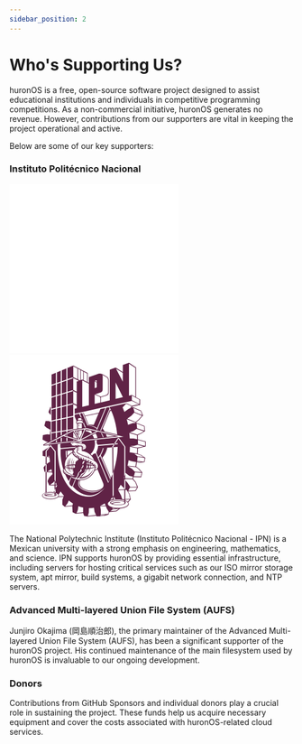 ```yaml
---
sidebar_position: 2
---
```


# Who's Supporting Us?

huronOS is a free, open-source software project designed to assist educational institutions and individuals in competitive programming competitions. As a non-commercial initiative, huronOS generates no revenue. However, contributions from our supporters are vital in keeping the project operational and active.

Below are some of our key supporters:

### Instituto Politécnico Nacional
![](../assets/themed/dark/ipn.svg#gh-dark-mode-only)
![](../assets/themed/light/ipn.svg#gh-light-mode-only)

The National Polytechnic Institute (Instituto Politécnico Nacional - IPN) is a Mexican university with a strong emphasis on engineering, mathematics, and science. IPN supports huronOS by providing essential infrastructure, including servers for hosting critical services such as our ISO mirror storage system, apt mirror, build systems, a gigabit network connection, and NTP servers.

### Advanced Multi-layered Union File System (AUFS)
Junjiro Okajima (岡島​順治郎), the primary maintainer of the Advanced Multi-layered Union File System (AUFS), has been a significant supporter of the huronOS project. His continued maintenance of the main filesystem used by huronOS is invaluable to our ongoing development.

### Donors
Contributions from GitHub Sponsors and individual donors play a crucial role in sustaining the project. These funds help us acquire necessary equipment and cover the costs associated with huronOS-related cloud services.



